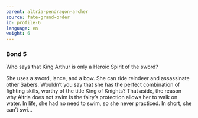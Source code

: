 ```yaml
---
parent: altria-pendragon-archer
source: fate-grand-order
id: profile-6
language: en
weight: 6
---
```


### Bond 5

Who says that King Arthur is only a Heroic Spirit of the sword?

She uses a sword, lance, and a bow. She can ride reindeer and assassinate other Sabers.
Wouldn’t you say that she has the perfect combination of fighting skills, worthy of the title King of Knights?
That aside, the reason why Altria does not swim is the fairy’s protection allows her to walk on water. In life, she had no need to swim, so she never practiced. In short, she can’t swi…
